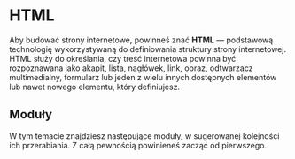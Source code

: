 # HTML
Aby budować strony internetowe, powinneś znać **HTML** — podstawową technologię wykorzystywaną do definiowania struktury strony internetowej. HTML służy do określania, czy treść internetowa powinna być rozpoznawana jako akapit, lista, nagłówek, link, obraz, odtwarzacz multimedialny, formularz lub jeden z wielu innych dostępnych elementów lub nawet nowego elementu, który definiujesz.

## Moduły
W tym temacie znajdziesz następujące moduły, w sugerowanej kolejności ich przerabiania. Z całą pewnością powinieneś zacząć od pierwszego.